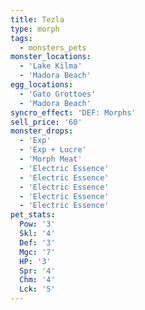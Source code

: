 ```yaml
---
title: Tezla
type: morph
tags:
  - monsters_pets
monster_locations:
  - 'Lake Kilma'
  - 'Madora Beach'
egg_locations:
  - 'Gato Grottoes'
  - 'Madora Beach'
syncro_effect: 'DEF: Morphs'
sell_price: '60'
monster_drops:
  - 'Exp'
  - 'Exp + Lucre'
  - 'Morph Meat'
  - 'Electric Essence'
  - 'Electric Essence'
  - 'Electric Essence'
  - 'Electric Essence'
  - 'Electric Essence'
pet_stats:
  Pow: '3'
  Skl: '4'
  Def: '3'
  Mgc: '7'
  HP: '3'
  Spr: '4'
  Chm: '4'
  Lck: '5'
---
```

